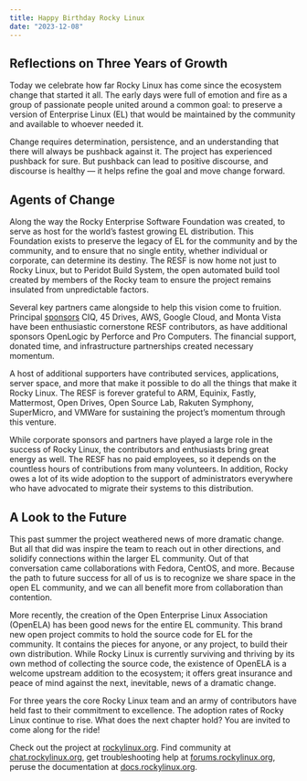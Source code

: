 ```yaml
---
title: Happy Birthday Rocky Linux
date: "2023-12-08"
---
```


## Reflections on Three Years of Growth

Today we celebrate how far Rocky Linux has come since the ecosystem change that started it all. The early days were full of emotion and fire as a group of passionate people united around a common goal: to preserve a version of Enterprise Linux (EL) that would be maintained by the community and available to whoever needed it.

Change requires determination, persistence, and an understanding that there will always be pushback against it. The project has experienced pushback for sure. But pushback can lead to positive discourse, and discourse is healthy — it helps refine the goal and move change forward.

## Agents of Change

Along the way the Rocky Enterprise Software Foundation was created, to serve as host for the world’s fastest growing EL distribution. This Foundation exists to preserve the legacy of EL for the community and by the community, and to ensure that no single entity, whether individual or corporate, can determine its destiny. The RESF is now home not just to Rocky Linux, but to Peridot Build System, the open automated build tool created by members of the Rocky team to ensure the project remains insulated from unpredictable factors.

Several key partners came alongside to help this vision come to fruition. Principal [sponsors](https://rockylinux.org/sponsors) CIQ, 45 Drives, AWS, Google Cloud, and Monta Vista have been enthusiastic cornerstone RESF contributors, as have additional sponsors OpenLogic by Perforce and Pro Computers. The financial support, donated time, and infrastructure partnerships created necessary momentum.

A host of additional supporters have contributed services, applications, server space, and more that make it possible to do all the things that make it Rocky Linux. The RESF is forever grateful to ARM, Equinix, Fastly, Mattermost, Open Drives, Open Source Lab, Rakuten Symphony, SuperMicro, and VMWare for sustaining the project’s momentum through this venture.

While corporate sponsors and partners have played a large role in the success of Rocky Linux, the contributors and enthusiasts bring great energy as well. The RESF has no paid employees, so it depends on the countless hours of contributions from many volunteers. In addition, Rocky owes a lot of its wide adoption to the support of administrators everywhere who have advocated to migrate their systems to this distribution.

## A Look to the Future

This past summer the project weathered news of more dramatic change. But all that did was inspire the team to reach out in other directions, and solidify connections within the larger EL community. Out of that conversation came collaborations with Fedora, CentOS, and more. Because the path to future success for all of us is to recognize we share space in the open EL community, and we can all benefit more from collaboration than contention.

More recently, the creation of the Open Enterprise Linux Association (OpenELA) has been good news for the entire EL community. This brand new open project commits to hold the source code for EL for the community. It contains the pieces for anyone, or any project, to build their own distribution. While Rocky Linux is currently surviving and thriving by its own method of collecting the source code, the existence of OpenELA is a welcome upstream addition to the ecosystem; it offers great insurance and peace of mind against the next, inevitable, news of a dramatic change.

For three years the core Rocky Linux team and an army of contributors have held fast to their commitment to excellence. The adoption rates of Rocky Linux continue to rise. What does the next chapter hold? You are invited to come along for the ride!

Check out the project at [rockylinux.org](rockylinux.org). Find community at [chat.rockylinux.org](chat.rockylinux.org), get troubleshooting help at [forums.rockylinux.org](forums.rockylinux.org), peruse the documentation at [docs.rockylinux.org](docs.rockylinux.org).
